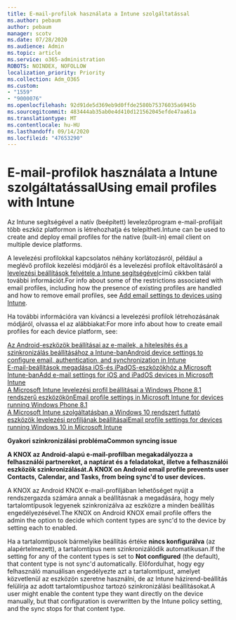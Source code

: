```yaml
---
title: E-mail-profilok használata a Intune szolgáltatással
ms.author: pebaum
author: pebaum
manager: scotv
ms.date: 07/28/2020
ms.audience: Admin
ms.topic: article
ms.service: o365-administration
ROBOTS: NOINDEX, NOFOLLOW
localization_priority: Priority
ms.collection: Adm_O365
ms.custom:
- "1559"
- "9000076"
ms.openlocfilehash: 92d91de5d369eb9d0ffde2580b75376035a6945b
ms.sourcegitcommit: 483444ab35ab0e4d410d121562045efde47aa61a
ms.translationtype: MT
ms.contentlocale: hu-HU
ms.lasthandoff: 09/14/2020
ms.locfileid: "47653290"
---
```

# <a name="using-email-profiles-with-intune"></a><span data-ttu-id="0dcf2-102">E-mail-profilok használata a Intune szolgáltatással</span><span class="sxs-lookup"><span data-stu-id="0dcf2-102">Using email profiles with Intune</span></span>

<span data-ttu-id="0dcf2-103">Az Intune segítségével a natív (beépített) levelezőprogram e-mail-profiljait több eszköz platformon is létrehozhatja és telepítheti.</span><span class="sxs-lookup"><span data-stu-id="0dcf2-103">Intune can be used to create and deploy email profiles for the native (built-in) email client on multiple device platforms.</span></span>

<span data-ttu-id="0dcf2-104">A levelezési profilokkal kapcsolatos néhány korlátozásról, például a meglévő profilok kezelési módjáról és a levelezési profilok eltávolításáról a [levelezési beállítások felvétele a Intune segítségével](https://docs.microsoft.com/intune/email-settings-configure)című cikkben talál további információt.</span><span class="sxs-lookup"><span data-stu-id="0dcf2-104">For info about some of the restrictions associated with email profiles, including how the presence of existing profiles are handled and how to remove email profiles, see [Add email settings to devices using Intune](https://docs.microsoft.com/intune/email-settings-configure).</span></span>

<span data-ttu-id="0dcf2-105">Ha további információra van kíváncsi a levelezési profilok létrehozásának módjáról, olvassa el az alábbiakat:</span><span class="sxs-lookup"><span data-stu-id="0dcf2-105">For more info about how to create email profiles for each device platform, see:</span></span>

[<span data-ttu-id="0dcf2-106">Az Android-eszközök beállításai az e-mailek, a hitelesítés és a szinkronizálás beállításához a Intune-ban</span><span class="sxs-lookup"><span data-stu-id="0dcf2-106">Android device settings to configure email, authentication, and synchronization in Intune</span></span>](https://docs.microsoft.com/intune/email-settings-android)  
[<span data-ttu-id="0dcf2-107">E-mail-beállítások megadása iOS-és iPadOS-eszközökhöz a Microsoft Intune-ban</span><span class="sxs-lookup"><span data-stu-id="0dcf2-107">Add e-mail settings for iOS and iPadOS devices in Microsoft Intune</span></span>](https://docs.microsoft.com/intune/email-settings-ios)  
[<span data-ttu-id="0dcf2-108">A Microsoft Intune levelezési profil beállításai a Windows Phone 8,1 rendszerű eszközökön</span><span class="sxs-lookup"><span data-stu-id="0dcf2-108">Email profile settings in Microsoft Intune for devices running Windows Phone 8.1</span></span>](https://docs.microsoft.com/intune/email-settings-windows-phone-8-1)  
[<span data-ttu-id="0dcf2-109">A Microsoft Intune szolgáltatásban a Windows 10 rendszert futtató eszközök levelezési profiljának beállításai</span><span class="sxs-lookup"><span data-stu-id="0dcf2-109">Email profile settings for devices running Windows 10 in Microsoft Intune</span></span>](https://docs.microsoft.com/intune/email-settings-windows-10)

<span data-ttu-id="0dcf2-110">**Gyakori szinkronizálási probléma**</span><span class="sxs-lookup"><span data-stu-id="0dcf2-110">**Common syncing issue**</span></span>

<span data-ttu-id="0dcf2-111">**A KNOX az Android-alapú e-mail-profilban megakadályozza a felhasználói partnereket, a naptárat és a feladatokat, illetve a felhasználói eszközök szinkronizálását.**</span><span class="sxs-lookup"><span data-stu-id="0dcf2-111">**A KNOX on Android email profile prevents user Contacts, Calendar, and Tasks, from being sync'd to user devices.**</span></span>

<span data-ttu-id="0dcf2-112">A KNOX az Android KNOX e-mail-profiljában lehetőséget nyújt a rendszergazda számára annak a beállításnak a megadására, hogy mely tartalomtípusok legyenek szinkronizálva az eszközre a minden beállítás engedélyezésével.</span><span class="sxs-lookup"><span data-stu-id="0dcf2-112">The KNOX on Android KNOX email profile offers the admin the option to decide which content types are sync'd to the device by setting each to enabled.</span></span>

<span data-ttu-id="0dcf2-113">Ha a tartalomtípusok bármelyike beállítás értéke **nincs konfigurálva** (az alapértelmezett), a tartalomtípus nem szinkronizálódik automatikusan.</span><span class="sxs-lookup"><span data-stu-id="0dcf2-113">If the setting for any of the content types is set to **Not configured** (the default), that content type is not sync'd automatically.</span></span> <span data-ttu-id="0dcf2-114">Előfordulhat, hogy egy felhasználó manuálisan engedélyezte azt a tartalomtípust, amelyet közvetlenül az eszközön szeretne használni, de az Intune házirend-beállítás felülírja az adott tartalomtípushoz tartozó szinkronizálási beállításokat.</span><span class="sxs-lookup"><span data-stu-id="0dcf2-114">A user might enable the content type they want directly on the device manually, but that configuration is overwritten by the Intune policy setting, and the sync stops for that content type.</span></span>

